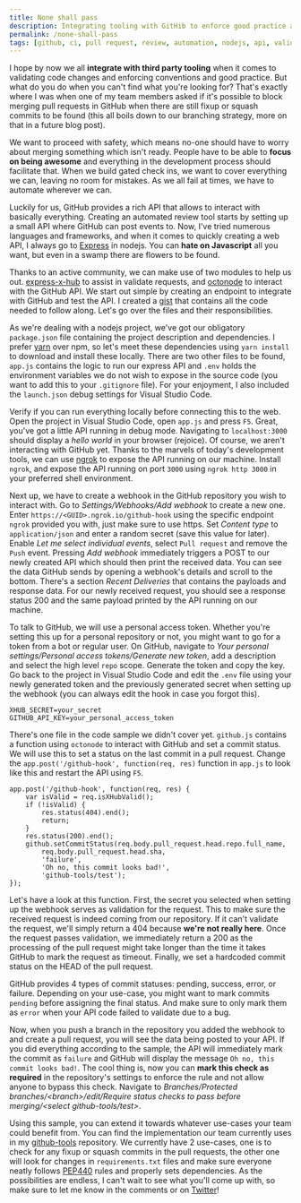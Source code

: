 ```yaml
---
title: None shall pass
description: Integrating tooling with GitHib to enforce good practice and conventions is daily business. But what if you don't find what you're looking for?
permalink: /none-shall-pass
tags: [github, ci, pull request, review, automation, nodejs, api, validate, cd, merge, git, express, octonode]
---
```


I hope by now we all **integrate with third party tooling** when it comes to validating code changes and enforcing conventions and good practice. But what do you do when you can't find what you're looking for? That's exactly where I was when one of my team members asked if it's possible to block merging pull requests in GitHub when there are still fixup or squash commits to be found (this all boils down to our branching strategy, more on that in a future blog post).

We want to proceed with safety, which means no-one should have to worry about merging something which isn't ready. People have to be able to **focus on being awesome** and everything in the development process should facilitate that. When we build gated check ins, we want to cover everything we can, leaving no room for mistakes. As we all fail at times, we have to automate wherever we can.

Luckily for us, GitHub provides a rich API that allows to interact with basically everything. Creating an automated review tool starts by setting up a small API where GitHub can post events to. Now, I've tried numerous languages and frameworks, and when it comes to quickly creating a web API, I always go to <a href="https://expressjs.com/" target="_blank">Express</a> in nodejs. You can **hate on Javascript** all you want, but even in a swamp there are flowers to be found.

Thanks to an active community, we can make use of two modules to help us out. <a href="https://github.com/alexcurtis/express-x-hub" target="_blank">express-x-hub</a> to assist in validate requests, and <a href="https://github.com/pksunkara/octonode" target="_blank">octonode</a> to interact with the GitHub API. We start out simple by creating an endpoint to integrate with GitHub and test the API. I created a <a href="https://gist.github.com/JanJoris/71180e7346573e2313480adf817f6107" target="_blank">gist</a> that contains all the code needed to follow along. Let's go over the files and their responsibilities.

As we're dealing with a nodejs project, we've got our obligatory `package.json` file containing the project description and dependencies. I prefer <a href="https://yarnpkg.com/en/" target="_blank">yarn</a> over npm, so let's meet these dependencies using `yarn install` to download and install these locally. There are two other files to be found, `app.js` contains the logic to run our express API and `.env` holds the environment variables we do not wish to expose in the source code (you want to add this to your `.gitignore` file). For your enjoyment, I also included the `launch.json` debug settings for Visual Studio Code.

Verify if you can run everything locally before connecting this to the web. Open the project in Visual Studio Code, open `app.js` and press `F5`. Great, you've got a little API running in debug mode. Navigating to `localhost:3000` should display a _hello world_ in your browser (rejoice). Of course, we aren't interacting with GitHub yet. Thanks to the marvels of today's development tools, we can use <a href="<https://ngrok.com/>
" target="_blank">ngrok</a> to expose the API running on our machine. Install `ngrok`, and expose the API running on port `3000` using `ngrok http 3000` in your preferred shell environment.

Next up, we have to create a webhook in the GitHub repository you wish to interact with. Go to _Settings/Webhooks/Add webhook_ to create a new one. Enter `https://<GUID>.ngrok.io/github-hook` using the specific endpoint `ngrok` provided you with, just make sure to use https. Set _Content type_ to `application/json` and enter a random secret (save this value for later). Enable _Let me select individual events_, select `Pull request` and remove the `Push` event. Pressing _Add webhook_ immediately triggers a POST to our newly created API which should then print the received data. You can see the data GitHub sends by opening a webhook's details and scroll to the bottom. There's a section _Recent Deliveries_ that contains the payloads and response data. For our newly received request, you should see a response status 200 and the same payload printed by the API running on our machine.

To talk to GitHub, we will use a personal access token. Whether you're setting this up for a personal repository or not, you might want to go for a token from a bot or regular user. On GitHub, navigate to _Your personal settings/Personal access tokens/Generate new token_, add a description and select the high level `repo` scope. Generate the token and copy the key. Go back to the project in Visual Studio Code and edit the `.env` file using your newly generated token and the previously generated secret when setting up the webhook (you can always edit the hook in case you forgot this).

    XHUB_SECRET=your_secret
    GITHUB_API_KEY=your_personal_access_token

There's one file in the code sample we didn't cover yet. `github.js` contains a function using `octonode` to interact with GitHub and set a commit status. We will use this to set a status on the last commit in a pull request. Change the `app.post('/github-hook', function(req, res)` function in `app.js` to look like this and restart the API using `F5`.

    app.post('/github-hook', function(req, res) {
        var isValid = req.isXHubValid();
        if (!isValid) {
            res.status(404).end();
            return;
        }
        res.status(200).end();
        github.setCommitStatus(req.body.pull_request.head.repo.full_name,
            req.body.pull_request.head.sha,
            'failure',
            'Oh no, this commit looks bad!',
            'github-tools/test');
    });

Let's have a look at this function. First, the secret you selected when setting up the webhook serves as validation for the request. This to make sure the received request is indeed coming from our repository. If it can't validate the request, we'll simply return a 404 because **we're not really here**. Once the request passes validation, we immediately return a 200 as the processing of the pull request might take longer than the time it takes GitHub to mark the request as timeout. Finally, we set a hardcoded commit status on the HEAD of the pull request.

GitHub provides 4 types of commit statuses: pending, success, error, or failure. Depending on your use-case, you might want to mark commits `pending` before assigning the final status. And make sure to only mark them as `error` when your API code failed to validate due to a bug.

Now, when you push a branch in the repository you added the webhook to and create a pull request, you will see the data being posted to your API. If you did everything according to the sample, the API will immediately mark the commit as `failure` and GitHub will display the message `Oh no, this commit looks bad!`. The cool thing is, now you can **mark this check as required** in the repository's settings to enforce the rule and not allow anyone to bypass this check. Navigate to _Branches/Protected branches/\<branch\>/edit/Require status checks to pass before merging/\<select github-tools/test\>_.

Using this sample, you can extend it towards whatever use-cases your team could benefit from. You can find the implementation our team currently uses in my <a href="<https://github.com/JanJoris/github-tools>
" target="_blank">github-tools</a> repository. We currently have 2 use-cases, one is to check for any fixup or squash commits in the pull requests, the other one will look for changes in `requirements.txt` files and make sure everyone neatly follows <a href="<https://www.python.org/dev/peps/pep-0440/>
" target="_blank">PEP440</a> rules and properly sets dependencies. As the possibilities are endless, I can't wait to see what you'll come up with, so make sure to let me know in the comments or on <a href="<https://twitter.com/jan_joris>
" target="_blank">Twitter</a>!




